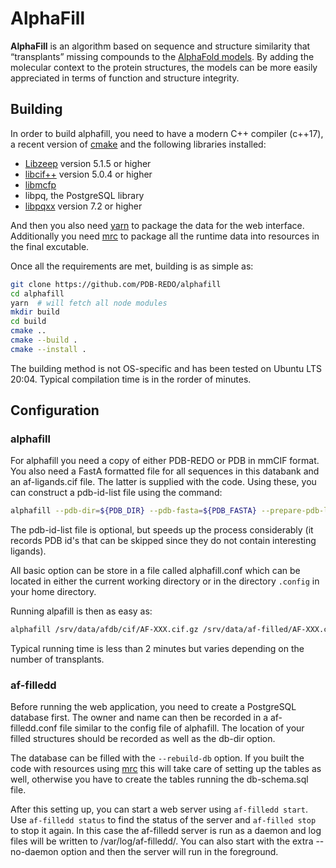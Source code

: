 # AlphaFill

**AlphaFill** is an algorithm based on sequence and structure similarity that “transplants”
missing compounds to the [AlphaFold models](https://alphafold.ebi.ac.uk/). By adding the molecular context to the protein structures, the
models can be more easily appreciated in terms of function and structure integrity.

## Building

In order to build alphafill, you need to have a modern C++ compiler (c++17), a recent version of [cmake](https://cmake.org/) and the following libraries installed:

- [Libzeep](https://github.com/mhekkel/libzeep) version 5.1.5 or higher
- [libcif++](https://github.com/PDB-REDO/libcifpp) version 5.0.4 or higher
- [libmcfp](https://github.com/mhekkel/libmcfp)
- libpq, the PostgreSQL library
- [libpqxx](http://www.pqxx.org/) version 7.2 or higher

And then you also need [yarn](https://yarnpkg.com/) to package the data for the web interface. Additionally you need [mrc](https://github.com/mhekkel/mrc) to package all the runtime data into resources in the final excutable.

Once all the requirements are met, building is as simple as:

```bash
git clone https://github.com/PDB-REDO/alphafill
cd alphafill
yarn  # will fetch all node modules
mkdir build
cd build
cmake ..
cmake --build .
cmake --install .
```

The building method is not OS-specific and has been tested on Ubuntu LTS 20:04. Typical compilation time is in the rorder of minutes.

## Configuration

### alphafill

For alphafill you need a copy of either PDB-REDO or PDB in mmCIF format. You also need a FastA formatted file for all sequences in this databank and an af-ligands.cif file. The latter is supplied with the code. Using these, you can construct a pdb-id-list file using the command:

```bash
alphafill --pdb-dir=${PDB_DIR} --pdb-fasta=${PDB_FASTA} --prepare-pdb-list --output pdb-id-list.txt
```

The pdb-id-list file is optional, but speeds up the process considerably (it records PDB id's that can be skipped since they do not contain interesting ligands).

All basic option can be store in a file called alphafill.conf which can be located in either the current working directory or in the directory `.config` in your home directory.

Running alpafill is then as easy as:

```bash
alphafill /srv/data/afdb/cif/AF-XXX.cif.gz /srv/data/af-filled/AF-XXX.cif.gz
```

Typical running time is less than 2 minutes but varies depending on the number of transplants.

### af-filledd

Before running the web application, you need to create a PostgreSQL database first. The owner and name can then be recorded in a af-filledd.conf file similar to the config file of alphafill. The location of your filled structures should be recorded as well as the db-dir option.

The database can be filled with the `--rebuild-db` option. If you built the code with resources using [mrc](https://github.com/mhekkel/mrc) this will take care of setting up the tables as well, otherwise you have to create the tables running the db-schema.sql file.

After this setting up, you can start a web server using `af-filledd start`. Use `af-filledd status` to find the status of the server and `af-filled stop` to stop it again. In this case the af-filledd server is run as a daemon and log files will be written to /var/log/af-filledd/. You can also start with the extra --no-daemon option and then the server will run in the foreground.
